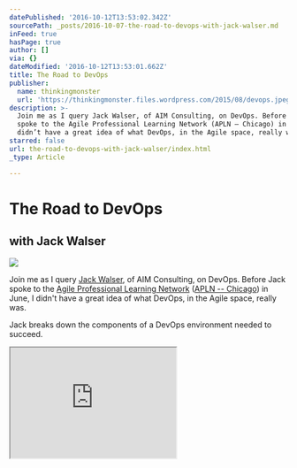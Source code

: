 ```yaml
---
datePublished: '2016-10-12T13:53:02.342Z'
sourcePath: _posts/2016-10-07-the-road-to-devops-with-jack-walser.md
inFeed: true
hasPage: true
author: []
via: {}
dateModified: '2016-10-12T13:53:01.662Z'
title: The Road to DevOps
publisher:
  name: thinkingmonster
  url: 'https://thinkingmonster.files.wordpress.com/2015/08/devops.jpeg'
description: >-
  Join me as I query Jack Walser, of AIM Consulting, on DevOps. Before Jack
  spoke to the Agile Professional Learning Network (APLN – Chicago) in June, I
  didn’t have a great idea of what DevOps, in the Agile space, really was.
starred: false
url: the-road-to-devops-with-jack-walser/index.html
_type: Article

---
```

# The Road to DevOps

## with Jack Walser
![](https://the-grid-user-content.s3-us-west-2.amazonaws.com/21fe74ce-14da-4448-a8ba-fb9b09eda718.jpg)

Join me as I query [Jack Walser][0], of AIM Consulting, on DevOps. Before Jack spoke to the [Agile Professional Learning Network][1] ([APLN -- Chicago][2]) in June, I didn't have a great idea of what DevOps, in the Agile space, really was.

Jack breaks down the components of a DevOps environment needed to succeed.

<iframe src="https://the-grid.github.io/ed-userhtml/?g=eJxlUMtuwzAM-xXDwI6psg3ttqLprwx-qI1QWQpsB1n29XPaW3ejSIGkdKJLdglNqSvjYL3miPloRAWtKTkMFmCsiffdxG7FvGPyZZVd0ASYPEbAiYpGBIrw_tUf9p8fMCJdxwpvfQ8LxTrCoaE6YkIo1Ul0OXaJhMDNtQX9VBBt-py8OGJYsdyVLXFTpoysLm5Q9NvF5khlmyJlDJVUwLtwW5ptY7vgwohQ84xgzaPKYFsXa-5lBvva9y_tuJCVmeQ6WFFrjGPW5TIzNwFRzIL-RvWZTfr7TOm_nfLEnE_wePP5D8vohWE" height="200" style=""></iframe>



[0]: https://www.linkedin.com/in/walser
[1]: http://www.meetup.com/APLN-Chicago/events/222502127/
[2]: http://www.aplnchicago.org/